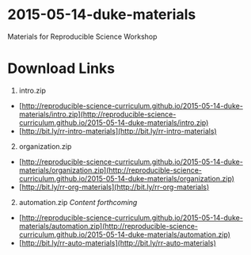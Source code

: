 # 2015-05-14-duke-materials
Materials for Reproducible Science Workshop

# Download Links

1. intro.zip
  - [http://reproducible-science-curriculum.github.io/2015-05-14-duke-materials/intro.zip](http://reproducible-science-curriculum.github.io/2015-05-14-duke-materials/intro.zip)
  - [http://bit.ly/rr-intro-materials](http://bit.ly/rr-intro-materials)
2. organization.zip
  - [http://reproducible-science-curriculum.github.io/2015-05-14-duke-materials/organization.zip](http://reproducible-science-curriculum.github.io/2015-05-14-duke-materials/organization.zip)
  - [http://bit.ly/rr-org-materials](http://bit.ly/rr-org-materials)
2. automation.zip _Content forthcoming_
  - [http://reproducible-science-curriculum.github.io/2015-05-14-duke-materials/automation.zip](http://reproducible-science-curriculum.github.io/2015-05-14-duke-materials/automation.zip)
  - [http://bit.ly/rr-auto-materials](http://bit.ly/rr-auto-materials)
